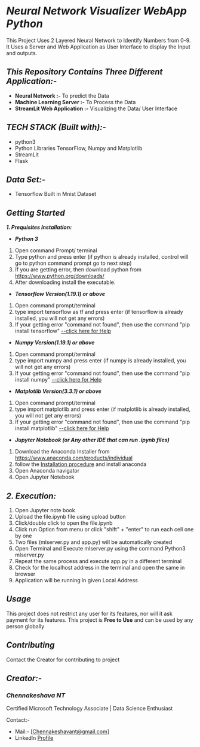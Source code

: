 # *Neural Network Visualizer WebApp Python*
This Project Uses 2 Layered Neural Network to Identify Numbers from 0-9. It Uses a Server and Web Application as User Interface to display the Input and outputs.

## *This Repository Contains Three Different Application:-*
- **Neural Network :-** To predict the Data 
- **Machine Learning Server :-**  To Process the Data
- **StreamLit Web Application :-** Visualizing the Data/ User Interface

## *TECH STACK (Built with):-*
- python3
- Python Libraries TensorFlow, Numpy and Matplotlib
- StreamLit
- Flask

## *Data Set:-* 
- Tensorflow Built in Mnist Dataset

## *Getting Started*
***1. Prequisites Installation:***
- ***Python 3***
1. Open command Prompt/ terminal
2. Type python and press enter (if python is already installed, control will go to python command prompt go to next step)
3. If you are getting error, then download python from https://www.python.org/downloads/
4. After downloading install the executable.
- ***Tensorflow Version(1.19.1) or above***
1. Open command prompt/terminal
2. type import tensorflow as tf and press enter (if tensorflow is already installed, you  will not get any errors)
3. If your getting error "command not found", then use the command "pip install tensorflow"
[--click here for Help](https://www.tensorflow.org/install)
- ***Numpy Version(1.19.1) or above***
1. Open command prompt/terminal
2. type import numpy and press enter (if numpy is already installed, you  will not get any errors)
3. If your getting error "command not found", then use the command "pip install numpy"
[--click here for Help](https://numpy.org/install/)
- ***Matplotlib Version(3.3.1) or above***
1. Open command prompt/terminal
2. type import matplotlib and press enter (if matplotlib is already installed, you  will not get any errors)
3. If your getting error "command not found", then use the command "pip install matplotlib"
[--click here for Help](https://problemsolvingwithpython.com/06-Plotting-with-Matplotlib/06.02-Installing%20Matplotlib/)
- ***Jupyter Notebook (or Any other IDE that can run .ipynb files)***
1. Download the Anaconda Installer from https://www.anaconda.com/products/individual
2. follow the [Installation procedure](https://docs.anaconda.com/anaconda/install/) and install anaconda
3. Open Anaconda navigator
4. Open Jupyter Notebook

## *2. Execution:*

1. Open Jupyter note book
2. Upload the file.ipynb file using upload button
3. Click/double click to open the file.ipynb
4. Click run Option from menu or click "shift" + "enter" to run each cell one by one
5. Two files (mlserver.py and app.py) will be automatically created
6. Open Terminal and Execute mlserver.py using the command Python3 mlserver.py
7. Repeat the same process and execute app.py in a different terminal
8. Check for the localhost address in the terminal and open the same in browser
9. Application will be running in given Local Address

## ***Usage***
This project does not restrict any user for its features, nor will it ask payment for its features. This project is **Free to Use** and can be used by any person globally

## ***Contributing***
Contact the Creator for contributing to project

## *Creator:-*
### *Chennakeshava NT*

Certified Microsoft Technology Associate | Data Science Enthusiast

Contact:- 
- Mail:- [Chennakeshavant@gmail.com]
- LinkedIn [Profile](https://www.linkedin.com/in/chennakeshavant/)
